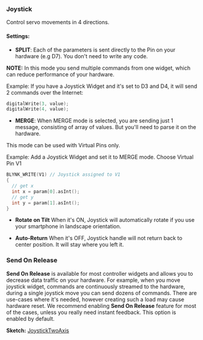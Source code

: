
### Joystick

Control servo movements in 4 directions.

#### Settings:

- **SPLIT**:
Each of the parameters is sent directly to the Pin on your hardware (e.g D7). You don't need to write any code.

**NOTE:** In this mode you send multiple commands from one widget, which can reduce performance of your hardware.

Example: If you have a Joystick Widget and it's set to D3 and D4, it will send 2 commands over the Internet:

```cpp
digitalWrite(3, value);
digitalWrite(4, value);
```

- **MERGE**:
When MERGE mode is selected, you are sending just 1 message, consisting of array of values. But you'll need to parse it on the hardware. 

This mode can be used with Virtual Pins only.
	
Example: Add a Joystick Widget and set it to MERGE mode. Choose Virtual Pin V1
	
```cpp
BLYNK_WRITE(V1) // Joystick assigned to V1 
{
  // get x 
  int x = param[0].asInt(); 
  // get y
  int y = param[1].asInt();
}
```

- **Rotate on Tilt**
When it's ON, Joystick will automatically rotate if you use your smartphone in landscape orientation. 

- **Auto-Return**
When it's OFF, Joystick handle will not return back to center position. It will stay where you left it.
 
### Send On Release
**Send On Release** is available for most controller widgets and allows you to decrease data traffic on your hardware. 
For example, when you move joystick widget, commands are continuously streamed to the hardware, during a single joystick move 
you can send dozens of commands. There are use-cases where it's needed, however creating such a load may cause hardware reset. 
We recommend enabling **Send On Release** feature for most of the cases, unless you really need instant feedback.
This option is enabled by default.

**Sketch:** [JoystickTwoAxis](https://github.com/blynkkk/blynk-library/blob/master/examples/Widgets/JoystickTwoAxis/JoystickTwoAxis.ino)
